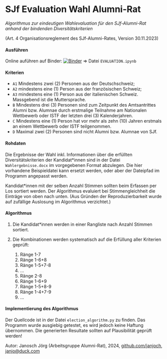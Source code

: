 # SJf Evaluation Wahl Alumni-Rat



*Algorithmus zur eindeutigen Wahlevaluation für den SJf-Alumni-Rat anhand der bindenden Diversitätskriterien*

(Art. 4 Organisationsreglement des SJf-Alumni-Rates, Version 30.11.2023)


#### Ausführen

Online auführen auf Binder:
[![Binder](https://mybinder.org/badge_logo.svg)](https://mybinder.org/v2/gh/janjoch/sjf-alumniboard-election-algo/HEAD)
=> Datei `EVALUATION.ipynb`


#### Kriterien

* `A1` Mindestens zwei (2) Personen aus der Deutschschweiz;
* `A2` mindestens eine (1) Person aus der französischen Schweiz;
* `A3` mindestens eine (1) Person aus der italienischen Schweiz. Massgebend ist die Muttersprache. 
* `B` Mindestens drei (3) Personen sind zum Zeitpunkt des Amtsantrittes Alumni bzw. Alumnae durch erstmalige Teilnahme am Nationalen Wettbewerb oder ISTF der letzten drei (3) Kalenderjahren. 
* `C` Mindestens eine (1) Person hat vor mehr als zehn (10) Jahren erstmals an einem Wettbewerb oder ISTF teilgenommen.
* `D` Maximal zwei (2) Personen sind nicht Alumni bzw. Alumnae von SJf. 


#### Rohdaten

Die Ergebnisse der Wahl inkl. Informationen über die erfüllten Diversitätskriterien der Kandidat\*innen sind in der Datei `Wahlergebnisse.docx` im vorgegebenen Format abzulegen. Die hier vorhandene Beispieldatei kann ersetzt werden, oder aber der Dateipfad im Programm angepasst werden.

Kandidat\*innen mit der selben Anzahl Stimmen sollten beim Erfassen per Los sortiert werden. Der Algorithmus evaluiert bei Stimmengleichheit die Einträge von oben nach unten. (Aus Gründen der Reproduzierbarkeit wurde auf zufällige Auslosung im Algorithmus verzichtet.)


#### Algorithmus

1. Die Kandidat\*innen werden in einer Rangliste nach Anzahl Stimmen sortiert.
2. Die Kombinationen werden systematisch auf die Erfüllung aller Kriterien geprüft:

    1. Ränge 1-7
    2. Ränge 1-6+8
    3. Ränge 1-5+7-8
    4. ...
    5. Ränge 2-8
    6. Ränge 1-6+9
    7. Ränge 1-5+8-9
    8. Ränge 1-4+7-9
    9. ...


#### Implementierung des Algorithmus

Der Quellcode ist in der Datei `election_algorithm.py` zu finden. Das Programm wurde ausgiebig getestet, es wird jedoch keine Haftung übernommen. Die generierten Resultate sollten auf Plausibilität geprüft werden!

Autor: Janosch Jörg (Arbeitsgruppe Alumni-Rat), 2024, [github.com/janjoch](https://github.com/janjoch), [janjo@duck.com](mailto:janjo@duck.com)

